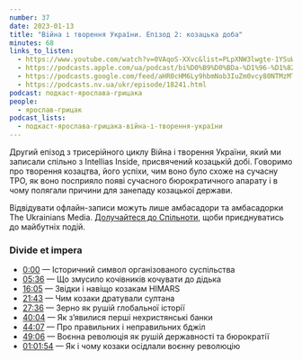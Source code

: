 ```yaml
---
number: 37
date: 2023-01-13
title: "Biйнa і творення України. Епізод 2: козацька доба"
minutes: 68
links_to_listen:
  - https://www.youtube.com/watch?v=0VAqoS-XXvc&list=PLpXNW3lwgte-1YSuWm9TMb6x_f3_RSUhq&index=2
  - https://podcasts.apple.com/ua/podcast/bi%D0%B9%D0%BDa-%D1%96-%D1%82%D0%B2%D0%BE%D1%80%D0%B5%D0%BD%D0%BD%D1%8F-%D1%83%D0%BA%D1%80%D0%B0%D1%97%D0%BD%D0%B8-%D0%B5%D0%BF%D1%96%D0%B7%D0%BE%D0%B4-2-%D0%BA%D0%BE%D0%B7%D0%B0%D1%86%D1%8C%D0%BA%D0%B0-%D0%B4%D0%BE%D0%B1%D0%B0/id1546083745?i=1000594312163
  - https://podcasts.google.com/feed/aHR0cHM6Ly9hbmNob3IuZm0vcy80NTMzMTgxMC9wb2RjYXN0L3Jzcw/episode/NmUzYjI3ZDItYTNlNS00N2IxLWI5MjktNTVlZjU4NDg4ODIx?sa=X&ved=0CAUQkfYCahcKEwjQpMynvcn8AhUAAAAAHQAAAAAQEQ
  - https://podcasts.nv.ua/ukr/episode/18241.html
podcast: подкаст-ярослава-грицака
people:
  - ярослав-грицак
podcast_lists:
  - подкаст-ярослава-грицака-війна-і-творення-україни
---
```


Другий епізод з трисерійного циклу Biйнa і творення України, який ми записали
спільно з Intellias Inside, присвячений козацькій добі.  Говоримо про творення
козацтва, його успіхи, чим воно було схоже на сучасну ТРО, як воно посприяло
появі сучасного бюрократичного апарату і в чому полягали причини для занепаду
козацької держави.

Відвідувати офлайн-записи можуть лише амбасадори та амбасадорки The Ukrainians
Media. [Долучайтеся до Спільноти][10], щоби приєднуватись до майбутніх подій.

### Divide et impera

- [0:00][1] — Історичний символ організованого суспільства
- [05:36][2] — Що змусило кочівників кочувати до дідька
- [16:05][3] — Звідки і навіщо козакам HIMARS
- [21:43][4] — Чим козаки дратували султана
- [27:36][5] — Зерно як рушій глобальної історії
- [40:04][6] — Як зʼявилися перші нехристянські банки
- [44:07][7] — Про правильних і неправильних бджіл
- [49:06][8] — Воєнна революція як рушій державності та бюрократії
- [01:01:54][9] — Як і чому козаки осідлали воєнну революцію

[1]: https://www.youtube.com/watch?v=0VAqoS-XXvc&list=PLpXNW3lwgte-1YSuWm9TMb6x_f3_RSUhq&index=2&t=0s
[2]: https://www.youtube.com/watch?v=0VAqoS-XXvc&list=PLpXNW3lwgte-1YSuWm9TMb6x_f3_RSUhq&index=2&t=336s
[3]: https://www.youtube.com/watch?v=0VAqoS-XXvc&list=PLpXNW3lwgte-1YSuWm9TMb6x_f3_RSUhq&index=2&t=965s
[4]: https://www.youtube.com/watch?v=0VAqoS-XXvc&list=PLpXNW3lwgte-1YSuWm9TMb6x_f3_RSUhq&index=2&t=1303s
[5]: https://www.youtube.com/watch?v=0VAqoS-XXvc&list=PLpXNW3lwgte-1YSuWm9TMb6x_f3_RSUhq&index=2&t=1656s
[6]: https://www.youtube.com/watch?v=0VAqoS-XXvc&list=PLpXNW3lwgte-1YSuWm9TMb6x_f3_RSUhq&index=2&t=2404s
[7]: https://www.youtube.com/watch?v=0VAqoS-XXvc&list=PLpXNW3lwgte-1YSuWm9TMb6x_f3_RSUhq&index=2&t=2647s
[8]: https://www.youtube.com/watch?v=0VAqoS-XXvc&list=PLpXNW3lwgte-1YSuWm9TMb6x_f3_RSUhq&index=2&t=2946s
[9]: https://www.youtube.com/watch?v=0VAqoS-XXvc&list=PLpXNW3lwgte-1YSuWm9TMb6x_f3_RSUhq&index=2&t=3714s
[10]: https://theukrainians.org/community/
